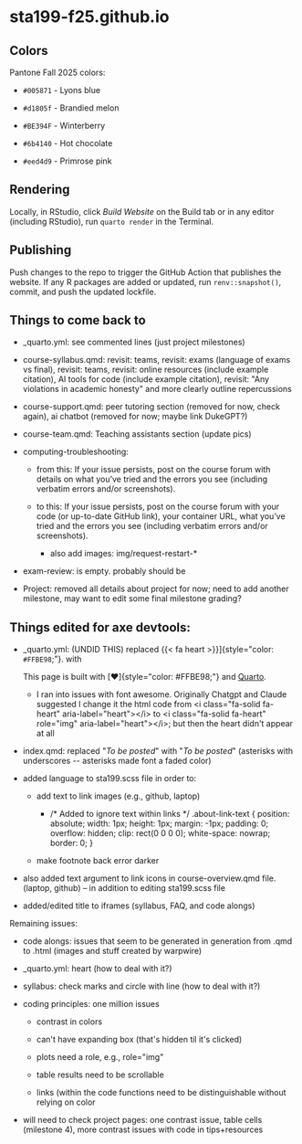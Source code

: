 # sta199-f25.github.io

## Colors

Pantone Fall 2025 colors:

-   `#005871` - Lyons blue

-   `#d1805f` - Brandied melon

-   `#BE394F` - Winterberry

-   `#6b4140` - Hot chocolate

-   `#eed4d9` - Primrose pink

## Rendering

Locally, in RStudio, click *Build Website* on the Build tab or in any editor (including RStudio), run `quarto render` in the Terminal.

## Publishing

Push changes to the repo to trigger the GitHub Action that publishes the website. If any R packages are added or updated, run `renv::snapshot()`, commit, and push the updated lockfile.

## Things to come back to

-   \_quarto.yml: see commented lines (just project milestones)

-   course-syllabus.qmd: revisit: teams, revisit: exams (language of exams vs final), revisit: teams, revisit: online resources (include example citation), AI tools for code (include example citation), revisit: "Any violations in academic honesty" and more clearly outline repercussions

-   course-support.qmd: peer tutoring section (removed for now, check again), ai chatbot (removed for now; maybe link DukeGPT?)

-   course-team.qmd: Teaching assistants section (update pics)

-   computing-troubleshooting:

    -   from this: If your issue persists, post on the course forum with details on what you’ve tried and the errors you see (including verbatim errors and/or screenshots).

    -   to this: If your issue persists, post on the course forum with your code (or up-to-date GitHub link), your container URL, what you’ve tried and the errors you see (including verbatim errors and/or screenshots).

        -   also add images: img/request-restart-\*

-   exam-review: is empty. probably should be

-   Project: removed all details about project for now; need to add another milestone, may want to edit some final milestone grading?

## Things edited for axe devtools:

-   \_quarto.yml: (UNDID THIS) replaced {{< fa heart >}}\]{style="color: `#FFBE98`;"}. with

    <p>This page is built with [♥]{style="color: #FFBE98;"} and <a href="https://quarto.org/">Quarto</a>.</p>

    -   I ran into issues with font awesome. Originally Chatgpt and Claude suggested I change it the html code from \<i class="fa-solid fa-heart" aria-label="heart"\>\</i\> to \<i class="fa-solid fa-heart" role="img" aria-label="heart"\>\</i\>; but then the heart didn't appear at all

-   index.qmd: replaced "*To be posted*" with "*To be posted*" (asterisks with underscores -- asterisks made font a faded color)

-   added language to sta199.scss file in order to:

    -   add text to link images (e.g., github, laptop)

        -   /\* Added to ignore text within links \*/ .about-link-text { position: absolute; width: 1px; height: 1px; margin: -1px; padding: 0; overflow: hidden; clip: rect(0 0 0 0); white-space: nowrap; border: 0; }

    -   make footnote back error darker

-   also added text argument to link icons in course-overview.qmd file. (laptop, github) – in addition to editing sta199.scss file

-   added/edited title to iframes (syllabus, FAQ, and code alongs)

Remaining issues:

-   code alongs: issues that seem to be generated in generation from .qmd to .html (images and stuff created by warpwire)

-   \_quarto.yml: heart (how to deal with it?)

-   syllabus: check marks and circle with line (how to deal with it?)

-   coding principles: one million issues

    -   contrast in colors

    -   can't have expanding box (that's hidden til it's clicked)

    -   plots need a role, e.g., role="img"

    -   table results need to be scrollable

    -   links (within the code functions need to be distinguishable without relying on color

-   will need to check project pages: one contrast issue, table cells (milestone 4), more contrast issues with code in tips+resources
